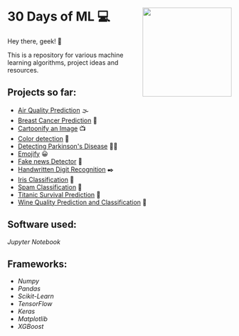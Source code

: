 # 30 Days of ML :computer: <image src="pic.jpg" width=200 align="right">

Hey there, geek! :wave:

This is a repository for various machine learning algorithms, project ideas and resources.

## Projects so far:

- [Air Quality Prediction](Air_Quality/) :fog:
- [Breast Cancer Prediction](Breast_Cancer_Prediction/) :older_woman:
- [Cartoonify an Image](Cartoonify_an_Image/) :tv:
- [Color detection](Color_detection/) :rainbow:
- [Detecting Parkinson's Disease](Detecting_Parkinson’s_Disease/) :standing_man:
- [Emojify](Emojify/) :grinning:
- [Fake news Detector](Fake_news_Detector/) :newspaper:
- [Handwritten Digit Recognition](Handwritten_Digit_Recognition/) :black_nib:
- [Iris Classification](Iris_Classification/) :hibiscus:
- [Spam Classification](Spam_Classification/) :e-mail:
- [Titanic Survival Prediction](Titanic/) :ship:
- [Wine Quality Prediction and Classification](Wine_Quality/) :wine_glass:

## Software used:
*Jupyter Notebook*

## Frameworks:
- *Numpy*
- *Pandas*
- *Scikit-Learn*
- *TensorFlow*
- *Keras*
- *Matplotlib*
- *XGBoost*
